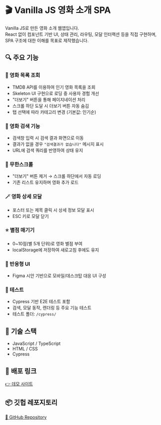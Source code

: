 # 🎬 Vanilla JS 영화 소개 SPA

Vanilla JS로 만든 영화 소개 웹앱입니다.  
React 없이 컴포넌트 기반 UI, 상태 관리, 라우팅, 모달 인터랙션 등을 직접 구현하며, SPA 구조에 대한 이해를 목표로 제작했습니다.

## 🔍 주요 기능

### 📌 영화 목록 조회
- TMDB API를 이용하여 인기 영화 목록을 조회
- Skeleton UI 구현으로 로딩 중 사용자 경험 개선
- "더보기" 버튼을 통해 페이지네이션 처리
- 스크롤 하단 도달 시 더보기 버튼 자동 숨김
- 탭 선택에 따라 카테고리 변경 (기본값: 인기순)

### 🎯 영화 검색 기능
- 검색창 입력 시 검색 결과 화면으로 이동
- 결과가 없을 경우 `"검색결과가 없습니다"` 메시지 표시
- URL에 검색 쿼리를 반영하여 상태 유지

### 🔄 무한스크롤
- "더보기" 버튼 제거 → 스크롤 하단에서 자동 로딩
- 기존 리스트 유지하며 영화 추가 로드

### 🪄 영화 상세 모달
- 포스터 또는 제목 클릭 시 상세 정보 모달 표시
- ESC 키로 모달 닫기

### ⭐ 별점 매기기
- 0~10점(별 5개 단위)로 영화 별점 부여
- localStorage에 저장하여 새로고침 후에도 유지

### 📱 반응형 UI
- Figma 시안 기반으로 모바일/데스크탑 대응 UI 구성

### 🧪 테스트
- Cypress 기반 E2E 테스트 포함
- 검색, 모달 동작, 렌더링 등 주요 기능 테스트
- 테스트 폴더: `/cypress/`

## 🧰 기술 스택

- JavaScript / TypeScript
- HTML / CSS
- Cypress

## 🚀 배포 링크

[👉 데모 사이트](https://devpearlkim.github.io/js-movie-review/)

## 📦 깃헙 레포지토리

[🔗 GitHub Repository](https://github.com/devpearlkim/js-movie-review/tree/step3)
